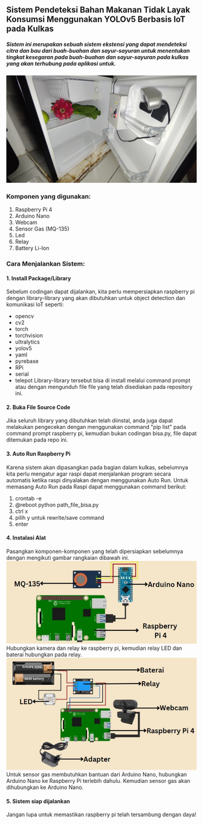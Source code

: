 ## Sistem Pendeteksi Bahan Makanan Tidak Layak Konsumsi Menggunakan YOLOv5 Berbasis IoT pada Kulkas
##### Sistem ini merupakan sebuah sistem ekstensi yang dapat mendeteksi citra dan bau dari buah-buahan dan sayur-sayuran untuk menentukan tingkat kesegaran pada buah-buahan dan sayur-sayuran pada kulkas yang akan terhubung pada aplikasi untuk.
![alt text](https://github.com/fahiraq/SmartFridge/blob/main/alat.jpg?raw=true)
### Komponen yang digunakan:
1. Raspberry Pi 4
2. Arduino Nano
3. Webcam
4. Sensor Gas (MQ-135)
5. Led
6. Relay
7. Battery Li-Ion
### Cara Menjalankan Sistem:
#### 1. Install Package/Library
Sebelum codingan dapat dijalankan, kita perlu mempersiapkan raspberry pi dengan library-library yang akan dibutuhkan untuk object detection dan komunikasi IoT seperti:
- opencv
- cv2
- torch
- torchvision
- ultralytics
- yolov5
- yaml
- pyrebase
- RPi
- serial
- telepot
Library-library tersebut bisa di install melalui command prompt atau dengan mengunduh file file yang telah disediakan pada repository ini.
#### 2. Buka File Source Code
Jika seluruh library yang dibutuhkan telah diinstal, anda juga dapat melakukan pengecekan dengan menggunakan command "pip list" pada command prompt raspberry pi, kemudian bukan codingan bisa.py, file dapat ditemukan pada repo ini.
#### 3. Auto Run Raspberry Pi
Karena sistem akan dipasangkan pada bagian dalam kulkas, sebelumnya kita perlu mengatur agar raspi dapat menjalankan program secara automatis ketika raspi dinyalakan dengan menggunakan Auto Run.
Untuk memasang Auto Run pada Raspi dapat menggunakan command berikut:
1. crontab -e
2. @reboot python path_file_bisa.py
3. ctrl x
4. pilih y untuk rewrite/save command
5. enter
#### 4. Instalasi Alat
Pasangkan komponen-komponen yang telah dipersiapkan sebelumnya dengan mengikuti gambar rangkaian dibawah ini.
![alt text](https://github.com/fahiraq/SmartFridge/blob/main/Rangkaian%20sensor.jpg?raw=true)
Hubungkan kamera dan relay ke raspberry pi, kemudian relay LED dan baterai hubungkan pada relay.
![alt text](https://github.com/fahiraq/SmartFridge/blob/main/rangkaian%20LED.jpg?raw=true)
Untuk sensor gas membutuhkan bantuan dari Arduino Nano, hubungkan Arduino Nano ke Raspberry Pi terlebih dahulu. Kemudian sensor gas akan dihubungkan ke Arduino Nano.
#### 5. Sistem siap dijalankan 
Jangan lupa untuk memastikan raspberry pi telah tersambung dengan daya!
